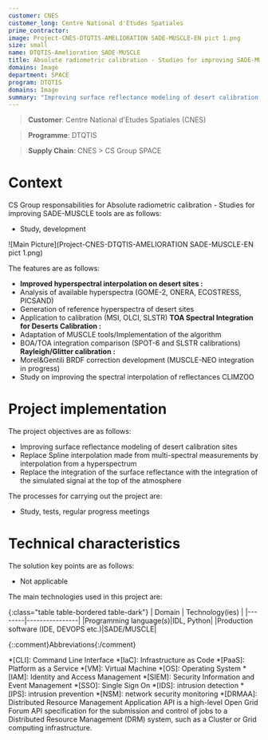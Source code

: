 ```yaml
---
customer: CNES
customer_long: Centre National d'Etudes Spatiales
prime_contractor: 
image: Project-CNES-DTQTIS-AMELIORATION SADE-MUSCLE-EN pict 1.png
size: small
name: DTQTIS-Amelioration SADE-MUSCLE
title: Absolute radiometric calibration - Studies for improving SADE-MUSCLE tools
domains: Image
department: SPACE
program: DTQTIS
domains: Image
summary: "Improving surface reflectance modeling of desert calibration sites. Replace Spline interpolation made from multi-spectral measurements by interpolation from a hyperspectrum. Replace the integration of the surface reflectance with the integration of the simulated signal at the top of the atmosphere"
---
```


> __Customer__\: Centre National d'Etudes Spatiales (CNES)

> __Programme__\: DTQTIS

> __Supply Chain__\: CNES >  CS Group SPACE


# Context


CS Group responsabilities for Absolute radiometric calibration - Studies for improving SADE-MUSCLE tools are as follows:
* Study, development

![Main Picture](Project-CNES-DTQTIS-AMELIORATION SADE-MUSCLE-EN pict 1.png)

The features are as follows:
* **Improved hyperspectral interpolation on desert sites :**
* Analysis of available hyperspectra (GOME-2, ONERA, ECOSTRESS, PICSAND)
* Generation of reference hyperspectra of desert sites 
* Application to calibration (MSI, OLCI, SLSTR)
	**TOA Spectral Integration for Deserts Calibration :**
* Adaptation of MUSCLE tools/Implementation of the algorithm
* BOA/TOA integration comparison (SPOT-6 and SLSTR calibrations)
	**Rayleigh/Glitter calibration :**
* Morel&Gentili BRDF correction development (MUSCLE-NEO integration in progress)
* Study on improving the spectral interpolation of reflectances CLIMZOO

# Project implementation

The project objectives are as follows:
* Improving surface reflectance modeling of desert calibration sites 
* Replace Spline interpolation made from multi-spectral measurements by interpolation from a hyperspectrum
* Replace the integration of the surface reflectance with the integration of the simulated signal at the top of the atmosphere

The processes for carrying out the project are:
* Study, tests, regular progress meetings

# Technical characteristics

The solution key points are as follows:
* Not applicable



The main technologies used in this project are:

{:class="table table-bordered table-dark"}
| Domain | Technology(ies) |
|--------|----------------|
|Programming language(s)|IDL, Python|
|Production software (IDE, DEVOPS etc.)|SADE/MUSCLE|



{::comment}Abbreviations{:/comment}

*[CLI]: Command Line Interface
*[IaC]: Infrastructure as Code
*[PaaS]: Platform as a Service
*[VM]: Virtual Machine
*[OS]: Operating System
*[IAM]: Identity and Access Management
*[SIEM]: Security Information and Event Management
*[SSO]: Single Sign On
*[IDS]: intrusion detection
*[IPS]: intrusion prevention
*[NSM]: network security monitoring
*[DRMAA]: Distributed Resource Management Application API is a high-level Open Grid Forum API specification for the submission and control of jobs to a Distributed Resource Management (DRM) system, such as a Cluster or Grid computing infrastructure.
